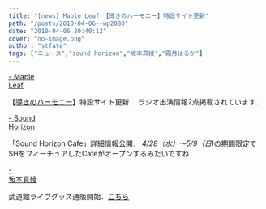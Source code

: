 ```yaml
---
title: "[news] Maple Leaf 【導きのハーモニー】特設サイト更新"
path: "/posts/2010-04-06--wp2080"
date: "2010-04-06 20:40:12"
cover: "no-image.png"
author: "stfate"
tags: ["ニュース","sound horizon","坂本真綾","霜月はるか"]
---
```


<style type="text/css">
<!--
p {white-space: pre-wrap};
-->
</style>

<a  href="http://shimotsukin.com/" target="_blank">- Maple Leaf</a>
<div >【<a href="http://www.team-e.co.jp/sp/harmony/index.html" target="_blank">導きのハーモニー</a>】特設サイト更新．
ラジオ出演情報2点掲載されています．</div>

<a  href="http://www.soundhorizon.com/" target="_blank">- Sound Horizon</a>
<div >「Sound Horizon Cafe」詳細情報公開．
<em>4/28（水）～5/9（日)</em>の期間限定でSHをフィーチュアしたCafeがオープンするみたいですね．</div>

<a  href="http://www.jvcmusic.co.jp/maaya/" target="_blank">- 坂本真綾</a>
<div >武道館ライヴグッズ通販開始．<a href="http://www.ids-shop.jp/" target="_blank">こちら</a></div>